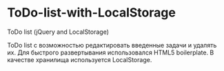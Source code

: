 # ToDo-list-with-LocalStorage
ToDo list (jQuery and LocalStorage)

ToDo list с возможностью редактировать введенные задачи и удалять их. Для быстрого развертывания использовался HTML5 boilerplate. В качестве хранилища используется LocalStorage.
